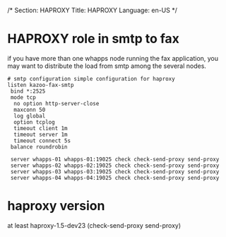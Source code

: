 /*
Section: HAPROXY
Title: HAPROXY
Language: en-US
*/

# HAPROXY role in smtp to fax
if you have more than one whapps node running the fax application, you may want to distribute the load from smtp among the several nodes. 
 
```
# smtp configuration simple configuration for haproxy
listen kazoo-fax-smtp
 bind *:2525 
 mode tcp
  no option http-server-close
  maxconn 50
  log global
  option tcplog
  timeout client 1m
  timeout server 1m
  timeout connect 5s
 balance roundrobin

 server whapps-01 whapps-01:19025 check check-send-proxy send-proxy
 server whapps-02 whapps-02:19025 check check-send-proxy send-proxy
 server whapps-03 whapps-03:19025 check check-send-proxy send-proxy
 server whapps-04 whapps-04:19025 check check-send-proxy send-proxy
```
# haproxy version
at least haproxy-1.5-dev23 (check-send-proxy send-proxy)

